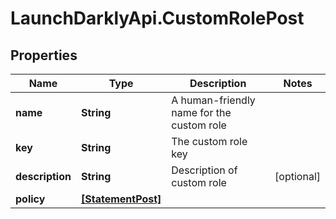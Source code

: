 # LaunchDarklyApi.CustomRolePost

## Properties

Name | Type | Description | Notes
------------ | ------------- | ------------- | -------------
**name** | **String** | A human-friendly name for the custom role | 
**key** | **String** | The custom role key | 
**description** | **String** | Description of custom role | [optional] 
**policy** | [**[StatementPost]**](StatementPost.md) |  | 


